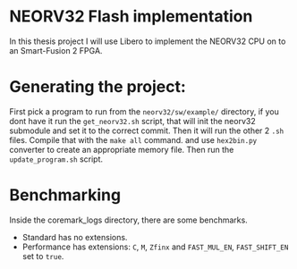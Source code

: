 # NEORV32 Flash implementation

In this thesis project I will use Libero to implement the NEORV32 CPU on to an Smart-Fusion 2 FPGA.

# Generating the project:
First pick a program to run from the `neorv32/sw/example/` directory, if you dont have it run the `get_neorv32.sh` script, that will init the neorv32 submodule and set it to the correct commit. Then it will run the other 2 `.sh` files.
Compile that with the `make all` command. and use `hex2bin.py` converter to create an appropriate memory file. 
Then run the `update_program.sh` script.


# Benchmarking
Inside the coremark_logs directory, there are some benchmarks.
- Standard has no extensions.
- Performance has extensions: `C`, `M`, `Zfinx` and `FAST_MUL_EN`, `FAST_SHIFT_EN` set to `true`.
